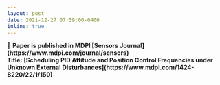 ```yaml
---
layout: post
date: 2021-12-27 07:59:00-0400
inline: true
---
```


<strong>
🌟  Paper is published in MDPI
[Sensors Journal](https://www.mdpi.com/journal/sensors)
<br/>
Title: [Scheduling PID Attitude and Position Control Frequencies under Unknown External Disturbances](https://www.mdpi.com/1424-8220/22/1/150)
</strong>

